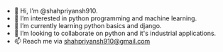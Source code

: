 - 👋 Hi, I’m @shahpriyansh910.
- 👀 I’m interested in python programming and machine learning.
- 🌱 I’m currently learning python basics and django. 
- 💞️ I’m looking to collaborate on python and it's industrial applications.
- 📫 Reach me via shahpriyansh910@gmail.com

<!---
shahpriyansh910/shahpriyansh910 is a ✨ special ✨ repository because its `README.md` (this file) appears on your GitHub profile.
You can click the Preview link to take a look at your changes.
--->
